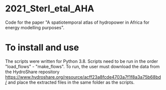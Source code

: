 
# 2021_Sterl_etal_AHA 

Code for the paper "A spatiotemporal atlas of hydropower in Africa for energy modelling purposes".

# To install and use

The scripts were written for Python 3.8. Scripts need to be run in the order "load_flows" - "make_flows". To run, the user must download the data from the HydroShare repository https://www.hydroshare.org/resource/acff23a8fcde4703a7f1f8a3a75b68bd/ and place the extracted files in the same folder as the scripts.